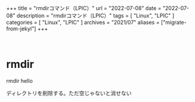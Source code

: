 +++
title = "rmdirコマンド（LPIC）"
url = "2022-07-08"
date = "2022-07-08"
description = "rmdirコマンド（LPIC）"
tags = [
  "Linux",
  "LPIC"
]
categories = [
  "Linux",
  "LPIC"
]
archives = "2021/07"
aliases = ["migrate-from-jekyl"]
+++

<br>

# rmdir

rmdir hello

ディレクトリを削除する。ただ空じゃないと消せない

